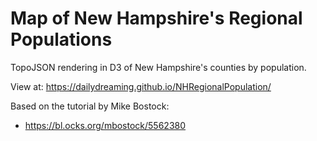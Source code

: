 # Map of New Hampshire's Regional Populations
TopoJSON rendering in D3 of New Hampshire's counties by population.

View at: https://dailydreaming.github.io/NHRegionalPopulation/

Based on the tutorial by Mike Bostock:
* https://bl.ocks.org/mbostock/5562380
